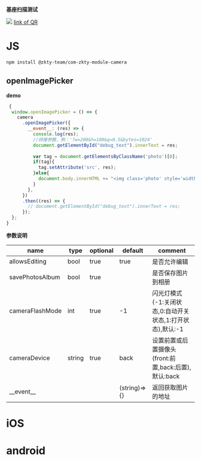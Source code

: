 

**基座扫描测试**
<div id='modulename' style='display:none'>camera</div>
<img id='qrimg' src='https://api.qrserver.com/v1/create-qr-code/?size=150x150&data=http://192.168.44.52:3000/docs/modules/all/dist/ui/index.html'></img>
<a id='qrlink' href="about:none">link of QR</a>



# JS


``` bash
npm install @zkty-team/com-zkty-module-camera
```



## openImagePicker



**demo**
``` js
 {
  window.openImagePicker = () => {
    camera
      .openImagePicker({
        __event__: (res) => {
          console.log(res);
          //拼接参数，例：'?w=200&h=100&q=0.5&bytes=1024'
          document.getElementById("debug_text").innerText = res;
        
          var tag = document.getElementsByClassName('photo')[0];
          if(tag){
            tag.setAttribute('src', res);
          }else{
            document.body.innerHTML += "<img class='photo' style='width: 100%' "+"src="+res+">";
          }
        },
      })
      .then((res) => {
        // document.getElementById("debug_text").innerText = res;
      });
  };
}
``` 

	
**参数说明**

| name                        | type      | optional | default   | comment  |
| --------------------------- | --------- | -------- | --------- |--------- |
| allowsEditing | bool | true | true | 是否允许编辑 |
| savePhotosAlbum | bool | true |  | 是否保存图片到相册 |
| cameraFlashMode | int | true | -1 | 闪光灯模式(-1:关闭状态,0:自动开关状态,1:打开状态),默认:-1 |
| cameraDevice | string | true | back | 设置前置或后置摄像头(front:前置,back:后置),默认:back |
| \_\_event\_\_ |  |  | (string)=>{} | 返回获取图片的地址 |

    

# iOS


# android


